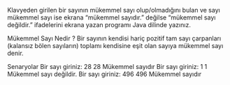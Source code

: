 

Klavyeden girilen bir sayının mükemmel 
sayı olup/olmadığını bulan ve sayı 
mükemmel sayı ise ekrana “mükemmel sayıdır.”
değilse “mükemmel sayı değildir.”
ifadelerini ekrana yazan programı Java 
dilinde yazınız.

Mükemmel Sayı Nedir ?
Bir sayının kendisi hariç pozitif tam
sayı çarpanları (kalansız bölen sayıların)
toplamı kendisine eşit olan sayıya
mükemmel sayı denir.

Senaryolar
Bir sayı giriniz: 28
28 Mükemmel sayıdır
Bir sayı giriniz: 1
1 Mükemmel sayı değildir.
Bir sayı giriniz: 496
496 Mükemmel sayıdır